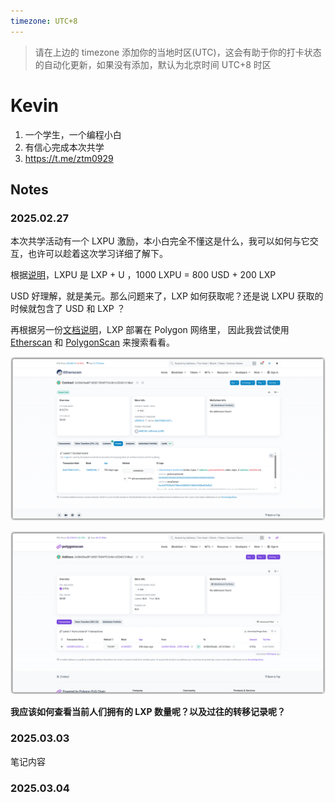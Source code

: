 ```yaml
---
timezone: UTC+8
---
```


> 请在上边的 timezone 添加你的当地时区(UTC)，这会有助于你的打卡状态的自动化更新，如果没有添加，默认为北京时间 UTC+8 时区


# Kevin

1. 一个学生，一个编程小白
2. 有信心完成本次共学
3. https://t.me/ztm0929

## Notes

<!-- Content_START -->

### 2025.02.27

本次共学活动有一个 LXPU 激励，本小白完全不懂这是什么，我可以如何与它交互，也许可以趁着这次学习详细了解下。

根据[说明](https://lxdao.notion.site/LXDAO-Q-A-b77d0c920acc408caec0b26ea5c5efec)，LXPU 是 LXP + U ，1000 LXPU = 800 USD + 200 LXP

USD 好理解，就是美元。那么问题来了，LXP 如何获取呢？还是说 LXPU 获取的时候就包含了 USD 和 LXP ？

再根据另一份[文档说明](https://docs.lxdao.io/lxdao/jing-ji-mo-xing/gong-xian-zheng-ming-lxp)，LXP 部署在 Polygon 网络里，
因此我尝试使用 [Etherscan](https://etherscan.io/address/0x58A05eeBF1df2817DD4FFC3c9b1cCE0421318ba1) 和 [PolygonScan](https://polygonscan.com/address/0x58A05eeBF1df2817DD4FFC3c9b1cCE0421318ba1) 来搜索看看。

![LXP 在 Etherscan 上的搜索结果](./resources/ztm0929/etherscan-lxp.png "在 Etherscan 上搜索 LXP")

![LXP 在 PolygonScan 上的搜索结果](./resources/ztm0929/polygonscan-lxp.png "在 PolygonScan 上搜索 LXP")

**我应该如何查看当前人们拥有的 LXP 数量呢？以及过往的转移记录呢？**

### 2025.03.03

笔记内容

### 2025.03.04

<!-- Content_END -->
